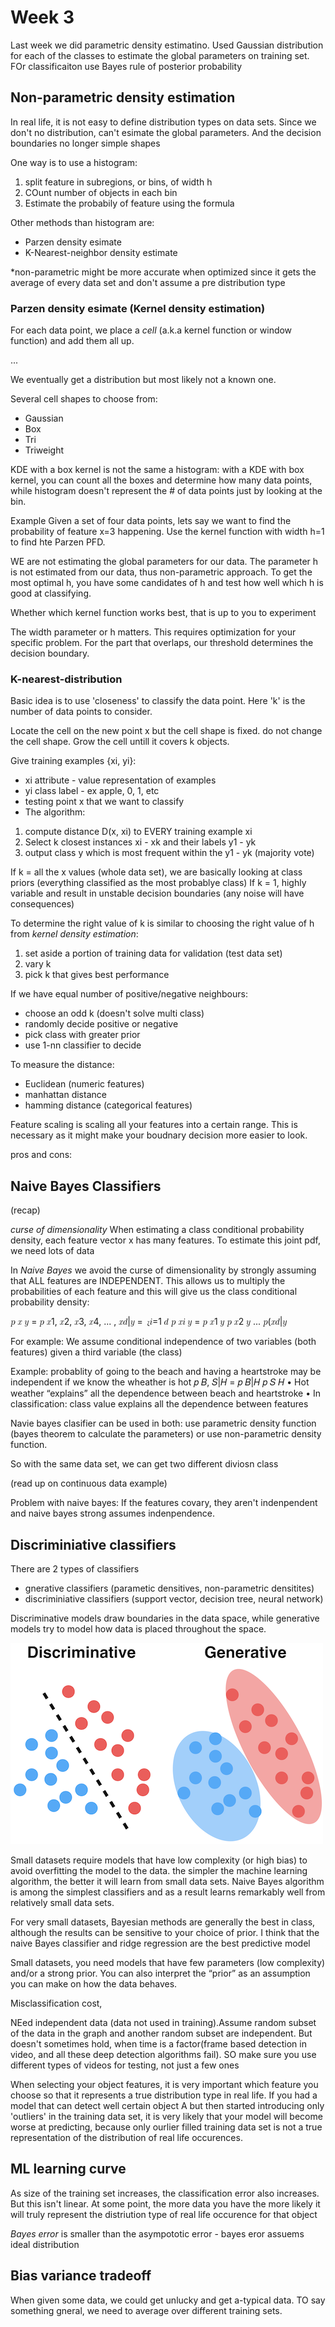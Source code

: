 # Week 3
Last week we did parametric density estimatino. Used Gaussian distribution for each of the classes to estimate the global parameters on training set. FOr classificaiton use Bayes rule of posterior probability

## Non-parametric density estimation
In real life, it is not easy to define distribution types on data sets. Since we don't no distribution, can't esimate the global parameters. And the decision boundaries no longer simple shapes

One way is to use a histogram:
1. split feature in subregions, or bins, of width h
2. COunt number of objects in each bin
3. Estimate the probabily of feature using the formula

Other methods than histogram are:
- Parzen density esimate
- K-Nearest-neighbor density estimate

*non-parametric might be more accurate when optimized since it gets the average of every data set and don't assume a pre distribution type

### Parzen density esimate (Kernel density estimation)
For each data point, we place a *cell* (a.k.a kernel function or window function) and add them all up. 

...

We eventually get a distribution but most likely not a known one. 

Several cell shapes to choose from:

- Gaussian
- Box
- Tri
- Triweight

KDE with a box kernel is not the same a histogram: with a KDE with box kernel, you can count all the boxes and determine how many data points, while histogram doesn't represent the # of data points just by looking at the bin.

Example
Given a set of four data points, lets say we want to find the probability of feature x=3 happening. Use the kernel function with width h=1 to find hte Parzen PFD.

WE are not estimating the global parameters for our data. The parameter h is not estimated from our data, thus non-parametric approach. To get the most optimal h, you have some candidates of h and test how well which h is good at classifying.

Whether which kernel function works best, that is up to you to experiment

The width parameter or h matters. This requires optimization for your specific problem. 
For the part that overlaps, our threshold determines the decision boundary.


### K-nearest-distribution
Basic idea is to use 'closeness' to classify the data point. Here 'k' is the number of data points to consider.

Locate the cell on the new point x but the cell shape is fixed. do not change the cell shape. Grow the cell untill it covers k objects.

Give training examples {xi, yi}:
- xi attribute - value representation of examples
- yi class label - ex apple, 0, 1, etc
- testing point x that we want to classify
- The algorithm:
1. compute distance D(x, xi) to EVERY training example xi
2. Select k closest instances xi - xk and their labels y1 - yk
3. output class y which is most frequent within the y1 - yk (majority vote)

If k = all the x values (whole data set), we are basically looking at class priors (everything classified as the most probablye class)
If k = 1, highly variable and result in unstable decision boundaries (any noise will have consequences)

To determine the right value of k is similar to choosing the right value of h from *kernel density estimation*:
1. set aside a portion of training data for validation (test data set)
2. vary k
3. pick k that gives best performance

If we have equal number of positive/negative neighbours:
- choose an odd k (doesn't solve multi class)
- randomly decide positive or negative
- pick class with greater prior
- use 1-nn classifier to decide

To measure the distance:
- Euclidean (numeric features)
- manhattan distance
- hamming distance (categorical features)

Feature scaling is scaling all your features into a certain range. This is necessary as it might make your boudnary decision more easier to look.

pros and cons:

## Naive Bayes Classifiers

(recap)

*curse of dimensionality*
When estimating a class conditional probability density, each feature vector x has many features. To estimate this joint pdf, we need lots of data

In *Naive Bayes* we avoid the curse of dimensionality by strongly assuming that ALL features are INDEPENDENT. This allows us to multiply the probabilities of each feature and this will give us the class conditional probability density:

𝑝 𝑥 𝑦 = 𝑝 𝑥1, 𝑥2, 𝑥3, 𝑥4, ... , 𝑥𝑑|𝑦 = ෑ𝑖=1
𝑑
𝑝 𝑥𝑖 𝑦
= 𝑝 𝑥1 𝑦 𝑝 𝑥2 𝑦 ... 𝑝(𝑥𝑑|𝑦

For example:
We assume conditional independence of two variables (both features) given a third variable (the class)

Example: probablity of going to the beach and having a heartstroke may be
independent if we know the wheather is hot
𝑝 𝐵, 𝑆|𝐻 = 𝑝 𝐵|𝐻 𝑝 𝑆 𝐻
• Hot weather “explains” all the dependence between beach and heartstroke
• In classification: class value explains all the dependence between features

Navie bayes clasifier can be used in both: use parametric density function (bayes theorem to calculate the parameters) or use non-parametric density function. 

So with the same data set, we can get two different diviosn class

(read up on continuous data example)

Problem with naive bayes:
If the features covary, they aren't indenpendent and naive bayes strong assumes indenpendence.

## Discriminiative classifiers
There are 2 types of classifiers
- gnerative classifiers (parametic densitives, non-parametric densitites)
- discriminiative classifiers (support vector, decision tree, neural network)

Discriminative models draw boundaries in the data space, while generative models try to model how data is placed throughout the space.

![Image](../../images/discrminiatve_generative.png)

Small datasets require models that have low complexity (or high bias) to avoid overfitting the model to the data. the simpler the machine learning algorithm, the better it will learn from small data sets. Naive Bayes algorithm is among the simplest classifiers and as a result learns remarkably well from relatively small data sets. 

For very small datasets, Bayesian methods are generally the best in class, although the results can be sensitive to your choice of prior. I think that the naive Bayes classifier and ridge regression are the best predictive model

Small datasets, you need models that have few parameters (low complexity) and/or a strong prior. You can also interpret the “prior” as an assumption you can make on how the data behaves.

Misclassification cost, 


NEed independent data (data not used in training).Assume random subset of the data in the graph and another random subset are independent. But doesn't sometimes hold, when time is a factor(frame based detection in video, and all these deep detection algorithms fail). SO make sure you use different types of videos for testing, not just a few ones



When selecting your object features, it is very important which feature you choose so that 
it represents a true distribution type in real life. If you had a model that can detect well certain object A but then started introducing only 'outliers' in the training data set, it is very likely that your model will become worse at predicting, because only ourlier filled training data set is not a true representation of the distribution of real life occurences.

## ML learning curve
As size of the training set increases, the classification error also increases. But this isn't linear. At some point, the more data you have the more likely it will truly represent the distriution type of real life occurence for that object 

*Bayes error* is smaller than the asympototic error - bayes eror assuems ideal distribution

## Bias variance tradeoff
When given some data, we could get unlucky and get a-typical data. TO say something gneral, we need to average over different training sets. 
